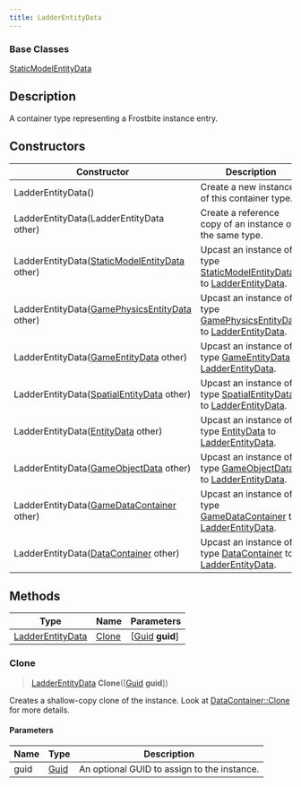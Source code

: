 ```yaml
---
title: LadderEntityData
---
```

### Base Classes

[StaticModelEntityData](StaticModelEntityData)

## Description

A container type representing a Frostbite instance entry.

## Constructors

| Constructor                                                                 | Description                                                                                                             |
| --------------------------------------------------------------------------- | ----------------------------------------------------------------------------------------------------------------------- |
| LadderEntityData()                                                          | Create a new instance of this container type.                                                                           |
| LadderEntityData(LadderEntityData other)                                    | Create a reference copy of an instance of the same type.                                                                |
| LadderEntityData([StaticModelEntityData](StaticModelEntityData) other)      | Upcast an instance of type [StaticModelEntityData](StaticModelEntityData) to [LadderEntityData](LadderEntityData).      |
| LadderEntityData([GamePhysicsEntityData](GamePhysicsEntityData) other)      | Upcast an instance of type [GamePhysicsEntityData](GamePhysicsEntityData) to [LadderEntityData](LadderEntityData).      |
| LadderEntityData([GameEntityData](GameEntityData) other)                    | Upcast an instance of type [GameEntityData](GameEntityData) to [LadderEntityData](LadderEntityData).                    |
| LadderEntityData([SpatialEntityData](SpatialEntityData) other)              | Upcast an instance of type [SpatialEntityData](SpatialEntityData) to [LadderEntityData](LadderEntityData).              |
| LadderEntityData([EntityData](EntityData) other)                            | Upcast an instance of type [EntityData](EntityData) to [LadderEntityData](LadderEntityData).                            |
| LadderEntityData([GameObjectData](GameObjectData) other)                    | Upcast an instance of type [GameObjectData](GameObjectData) to [LadderEntityData](LadderEntityData).                    |
| LadderEntityData([GameDataContainer](GameDataContainer) other)              | Upcast an instance of type [GameDataContainer](GameDataContainer) to [LadderEntityData](LadderEntityData).              |
| LadderEntityData([DataContainer](/vext/ref/shared/class/datacontainer) other) | Upcast an instance of type [DataContainer](/vext/ref/shared/class/datacontainer) to [LadderEntityData](LadderEntityData). |

## Methods

| Type                                 | Name            | Parameters                                     |
| ------------------------------------ | --------------- | ---------------------------------------------- |
| [LadderEntityData](LadderEntityData) | [Clone](#clone) | \[[Guid](/vext/ref/shared/class/guid) **guid**\] |

### Clone

> [LadderEntityData](LadderEntityData) **Clone**(\[[Guid](/vext/ref/shared/class/guid) **guid**\])

Creates a shallow-copy clone of the instance. Look at [DataContainer::Clone](/vext/ref/shared/class/datacontainer#clone) for more details.

#### Parameters

| Name | Type         | Description                                 |
| ---- | ------------ | ------------------------------------------- |
| guid | [Guid](Guid) | An optional GUID to assign to the instance. |
